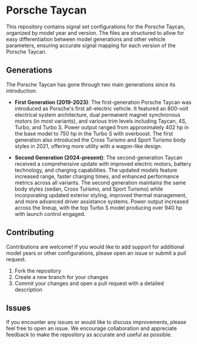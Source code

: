 # Porsche Taycan

This repository contains signal set configurations for the Porsche Taycan, organized by model year and version. The files are structured to allow for easy differentiation between model generations and other vehicle parameters, ensuring accurate signal mapping for each version of the Porsche Taycan.

## Generations

The Porsche Taycan has gone through two main generations since its introduction:

- **First Generation (2019-2023)**: The first-generation Porsche Taycan was introduced as Porsche's first all-electric vehicle. It featured an 800-volt electrical system architecture, dual permanent magnet synchronous motors (in most variants), and various trim levels including Taycan, 4S, Turbo, and Turbo S. Power output ranged from approximately 402 hp in the base model to 750 hp in the Turbo S with overboost. The first generation also introduced the Cross Turismo and Sport Turismo body styles in 2021, offering more utility with a wagon-like design.

- **Second Generation (2024-present)**: The second-generation Taycan received a comprehensive update with improved electric motors, battery technology, and charging capabilities. The updated models feature increased range, faster charging times, and enhanced performance metrics across all variants. The second generation maintains the same body styles (sedan, Cross Turismo, and Sport Turismo) while incorporating updated exterior styling, improved thermal management, and more advanced driver assistance systems. Power output increased across the lineup, with the top Turbo S model producing over 940 hp with launch control engaged.

## Contributing

Contributions are welcome! If you would like to add support for additional model years or other configurations, please open an issue or submit a pull request.

1. Fork the repository
2. Create a new branch for your changes
3. Commit your changes and open a pull request with a detailed description

## Issues

If you encounter any issues or would like to discuss improvements, please feel free to open an issue. We encourage collaboration and appreciate feedback to make the repository as accurate and useful as possible.
